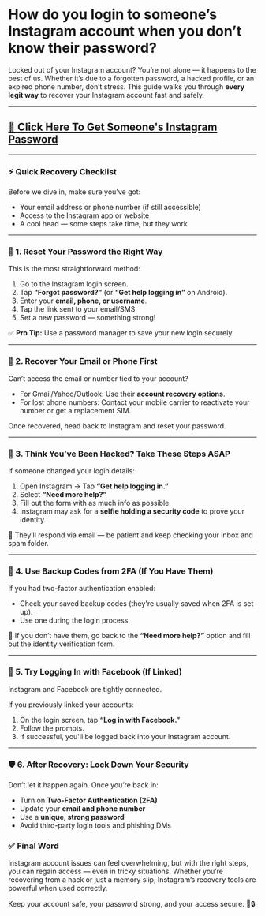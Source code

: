 # **How do you login to someone’s Instagram account when you don’t know their password?**

Locked out of your Instagram account? You’re not alone — it happens to the best of us. Whether it’s due to a forgotten password, a hacked profile, or an expired phone number, don’t stress. This guide walks you through **every legit way** to recover your Instagram account fast and safely.


---

## [🔐 Click Here To Get Someone's Instagram Password](https://lookerstudio.google.com/embed/reporting/2212995d-5313-468b-82ee-c585a71a3ba4/page/3vOVE)
---


### ⚡ Quick Recovery Checklist

Before we dive in, make sure you’ve got:

- Your email address or phone number (if still accessible)
- Access to the Instagram app or website
- A cool head — some steps take time, but they work

---

### 🔄 1. Reset Your Password the Right Way

This is the most straightforward method:

1. Go to the Instagram login screen.
2. Tap **“Forgot password?”** (or **“Get help logging in”** on Android).
3. Enter your **email, phone, or username**.
4. Tap the link sent to your email/SMS.
5. Set a new password — something strong!

✅ **Pro Tip:** Use a password manager to save your new login securely.

---

### 🧠 2. Recover Your Email or Phone First

Can’t access the email or number tied to your account?

- For Gmail/Yahoo/Outlook: Use their **account recovery options**.
- For lost phone numbers: Contact your mobile carrier to reactivate your number or get a replacement SIM.

Once recovered, head back to Instagram and reset your password.

---

### 🛑 3. Think You’ve Been Hacked? Take These Steps ASAP

If someone changed your login details:

1. Open Instagram → Tap **“Get help logging in.”**
2. Select **“Need more help?”**
3. Fill out the form with as much info as possible.
4. Instagram may ask for a **selfie holding a security code** to prove your identity.

📩 They’ll respond via email — be patient and keep checking your inbox and spam folder.

---

### 🔐 4. Use Backup Codes from 2FA (If You Have Them)

If you had two-factor authentication enabled:

- Check your saved backup codes (they're usually saved when 2FA is set up).
- Use one during the login process.

📌 If you don’t have them, go back to the **“Need more help?”** option and fill out the identity verification form.

---

### 🔗 5. Try Logging In with Facebook (If Linked)

Instagram and Facebook are tightly connected.

If you previously linked your accounts:

1. On the login screen, tap **“Log in with Facebook.”**
2. Follow the prompts.
3. If successful, you'll be logged back into your Instagram account.

---

### 🛡️ 6. After Recovery: Lock Down Your Security

Don’t let it happen again. Once you’re back in:

- Turn on **Two-Factor Authentication (2FA)**  
- Update your **email and phone number**  
- Use a **unique, strong password**  
- Avoid third-party login tools and phishing DMs


### ✅ Final Word

Instagram account issues can feel overwhelming, but with the right steps, you can regain access — even in tricky situations. Whether you’re recovering from a hack or just a memory slip, Instagram’s recovery tools are powerful when used correctly.

Keep your account safe, your password strong, and your access secure. 📱🔒

